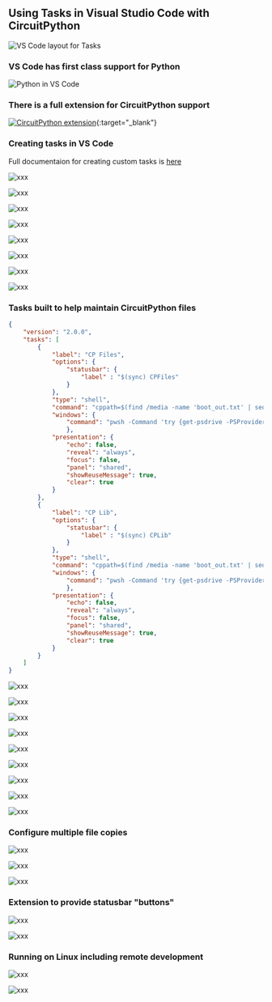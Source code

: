 ## Using Tasks in Visual Studio Code with CircuitPython

![VS Code layout for Tasks](images/thumb2.jpg)

### VS Code has first class support for Python

![Python in VS Code](images/ss1.jpg)

### There is a full extension for CircuitPython support

[![CircuitPython extension](images/ss1a.jpg)](https://marketplace.visualstudio.com/items?itemName=joedevivo.vscode-circuitpython){:target="_blank"} 

### Creating tasks in VS Code

Full documentaion for creating custom tasks is [here](https://code.visualstudio.com/Docs/editor/tasks#_custom-tasks)


![xxx](images/ss2.jpg)

![xxx](images/ss3.jpg)

![xxx](images/ss4.jpg)

![xxx](images/ss5.jpg)

![xxx](images/ss6.jpg)

![xxx](images/ss14.jpg)

![xxx](images/ss7.jpg)

![xxx](images/ss8.jpg)

### Tasks built to help maintain CircuitPython files

```json
{
    "version": "2.0.0",
    "tasks": [
        {
            "label": "CP Files",
            "options": {
                "statusbar": {
                    "label" : "$(sync) CPFiles"
                }
            }, 
            "type": "shell",
            "command": "cppath=$(find /media -name 'boot_out.txt' | sed 's/boot_out\\.txt$//' | head -n 1); if [ -z $cppath ]; then echo '** Could not find circuitpy drive**'; else if [ -f '${workspaceFolder}/.vscode/cpfiles.txt' ]; then mapfile -t fary < '${workspaceFolder}/.vscode/cpfiles.txt';  else fary=(\"code.py\"); fi ; for el in \"${fary[@]}\"; do { cp -f \"${workspaceFolder}/$(cut -d'>' -f1 <<< $el)\"  \"$cppath/$(cut -d'>' -f2 <<< $el)\"; echo \"copy of $el done\";  }; done; fi",
            "windows": {
                "command": "pwsh -Command 'try {get-psdrive -PSProvider FileSystem | Where-Object { $_.Name -ne ''temp'' } | foreach ($_.Name){get-volume $_.Name | Where-Object {$_.FileSystemLabel -eq ''CIRCUITPY''} } | select-object -Property DriveLetter -PipelineVariable fc | &{if (-not $fc) {throw ''*** CircuitPy drive not found ***''} ;$fary=@(''code.py''); if (Test-Path -Path ''${workspaceFolder}/.vscode/cpfiles.txt'') {$fary=Get-Content -Path ''${workspaceFolder}/.vscode/cpfiles.txt''}; $fary | foreach ($_) {copy -Force -ErrorAction SilentlyContinue -Path (''${workspaceFolder}/''+$_.split(''>'')[0]) -Destination ($fc.DriveLetter+'':/''+$_.split(''>'')[1]) && write-output (''copy done for file(s): ''+$_) || write-output (''*** error copying file: '' + $_)} } } catch {write-output $error} '"
                },
            "presentation": {
                "echo": false,
                "reveal": "always",
                "focus": false,
                "panel": "shared",
                "showReuseMessage": true,
                "clear": true
            }
        },
        {
            "label": "CP Lib",
            "options": {
                "statusbar": {
                    "label" : "$(sync) CPLib"
                }
            }, 
            "type": "shell",
            "command": "cppath=$(find /media -name 'boot_out.txt' | sed 's/boot_out\\.txt$//' | head -n 1); if [ -z $cppath ]; then echo '** Could not find circuitpy drive**'; else cp -a -f \"${workspaceFolder}/lib/.\"  \"$cppath/lib\"; echo \"copy of lib/* done\"; fi",
            "windows": {
                "command": "pwsh -Command 'try {get-psdrive -PSProvider FileSystem | Where-Object { $_.Name -ne ''temp'' } | foreach ($_.Name){get-volume $_.Name | Where-Object {$_.FileSystemLabel -eq ''CIRCUITPY''} } | select-object -Property DriveLetter -PipelineVariable fc | &{if (-not $fc) {throw ''*** CircuitPy drive not found ***''} ;if (-not (Test-Path -Path ''${workspaceFolder}/lib'')) {throw ''*** lib source folder does not exist ***''}; Copy-Item -Force -ErrorAction SilentlyContinue -Path (''${workspaceFolder}/lib'') -Recurse -Destination ($fc.DriveLetter+'':/'') && write-output (''copy done for lib/*'') || write-output (''*** error copying lib files'') } } catch {write-output $error} '"
                },
            "presentation": {
                "echo": false,
                "reveal": "always",
                "focus": false,
                "panel": "shared",
                "showReuseMessage": true,
                "clear": true
            }
        }
    ]
}
```

![xxx](images/ss9.jpg)

![xxx](images/ss10.jpg)

![xxx](images/ss11.jpg)

![xxx](images/ss12.jpg)

![xxx](images/ss13.jpg)

![xxx](images/ss15.jpg)

![xxx](images/ss16.jpg)

![xxx](images/ss917.jpg)

![xxx](images/ss18.jpg)

### Configure multiple file copies

![xxx](images/ss20.jpg)

![xxx](images/ss21.jpg)

![xxx](images/ss22.jpg)

### Extension to provide statusbar "buttons"

![xxx](images/ss19.jpg)

![xxx](images/ss23.jpg)

### Running on Linux including remote development

![xxx](images/ss24.jpg)

![xxx](images/ss25.jpg)

